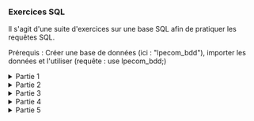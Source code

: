 ### Exercices SQL
Il s'agit d'une suite d'exercices sur une base SQL afin de pratiquer les requêtes SQL.

Prérequis : Créer une base de données (ici : "lpecom_bdd"), importer les données et l'utiliser (requête : use lpecom_bdd;)

<details>
  <summary>
    Partie 1
  </summary>
  
## Exercice 1
_Quelle requête utiliser pour afficher l'ensemble des enregistrements de la table lpecom_livres ?_

- Requêtes à saisir :

```
select * from lpecom_livres;
```

- Resultat :

| id_livre | titre                        | isbn_10    | auteur                  | prix |
|----------|------------------------------|------------|-------------------------|------|
|        1 | Forteresse digitale          | 2709626306 | Dan Brown               | 20.5 |
|        2 | La jeune fille et la nuit     | 2253237620 | Guillaume Musso         | 21.9 |
|        3 | T'choupi se brosse les dents | 2092589547 | Thierry Courtin         |  5.7 |
|        4 | La Dernière Chasse           | 2226439412 | Jean-Christophe Grangé  | 22.9 |
|        5 | Le Signal                    | 2226319484 | Maxime Chattam          | 23.9 |

<br>



## Exercice 2
_Quelle requête utiliser pour sélectionner uniquement les livres qui ont un prix strictement supérieur à
20 dans la table lpecom_livres ?_

- Requêtes à saisir :
```
select * from lpecom_livres
where prix > 20;
```

- Resultat :

| id_livre | titre                      | isbn_10    | auteur                  | prix |
|----------|----------------------------|------------|-------------------------|------|
|        1 | Forteresse digitale        | 2709626306 | Dan Brown               | 20.5 |
|        2 | La jeune fille et la nuit   | 2253237620 | Guillaume Musso         | 21.9 |
|        4 | La Dernière Chasse         | 2226439412 | Jean-Christophe Grangé  | 22.9 |
|        5 | Le Signal                  | 2226319484 | Maxime Chattam          | 23.9 |


<br>

## Exercice 3
_Quelle requête utiliser pour trier les enregistrements de la table lpecom_livres du prix le plus élevé
au prix le plus bas ?_

- Requête à saisir :
```
select * from lpecom_livres
order by prix desc;
```

- Resultat :

| id_livre | titre                        | isbn_10    | auteur                  | prix |
|----------|------------------------------|------------|-------------------------|------|
|        5 | Le Signal                    | 2226319484 | Maxime Chattam          | 23.9 |
|        4 | La Dernière Chasse           | 2226439412 | Jean-Christophe Grangé  | 22.9 |
|        2 | La jeune fille et la nuit     | 2253237620 | Guillaume Musso         | 21.9 |
|        1 | Forteresse digitale          | 2709626306 | Dan Brown               | 20.5 |
|        3 | T'choupi se brosse les dents | 2092589547 | Thierry Courtin         |  5.7 |

<br>

## Exercice 4
_Quelle requête utiliser pour récupérer le prix du livre le plus élevé de la table lpecom_livres ?_

- Requête à saisir :
```
select max(prix) from lpecom_livres;
```

- Resultat :

| max(prix) |
|-----------|
|      23.9 |

<br>

## Exercice 5
_Quelle requête utiliser pour récupérer les livres de la table lpecom_livres qui ont un prix compris
entre 20 et 22 ?_

- Requête à saisir :
```
select * from lpecom_livres
where prix between 20 and 22;
```

- Resultat :

| id_livre | titre                      | isbn_10    | auteur          | prix |
|----------|----------------------------|------------|-----------------|------|
|        1 | Forteresse digitale        | 2709626306 | Dan Brown       | 20.5 |
|        2 | La jeune fille et la nuit   | 2253237620 | Guillaume Musso | 21.9 |


<br>

## Exercice 6
_Quelle requête utiliser pour récupérer tous les livres de la table lpecom_livres à l'exception de celui
portant la valeur pour la colonne isbn_10 : 2092589547 ?_

- Requête à saisir :
```
select * from lpecom_livres
where not isbn_10 = 2092589547;
```

- Resultat :

| id_livre | titre                      | isbn_10    | auteur                  | prix |
|----------|----------------------------|------------|-------------------------|------|
|        1 | Forteresse digitale        | 2709626306 | Dan Brown               | 20.5 |
|        2 | La jeune fille et la nuit   | 2253237620 | Guillaume Musso         | 21.9 |
|        4 | La Dernière Chasse         | 2226439412 | Jean-Christophe Grangé  | 22.9 |
|        5 | Le Signal                  | 2226319484 | Maxime Chattam          | 23.9 |

<br>

## Exercice 7
_Quelle requête utiliser pour récupérer le prix du livre le moins élevé de la table lpecom_livres en
renommant la colonne dans les résultats par minus ?_

- Requête à saisir :
```
select min(prix) as minus from lpecom_livres;
```

- Resultat :

| minus |
|-------|
|   5.7 |

<br>

## Exercice 8
_Quelle requête utiliser pour sélectionner uniquement les 3 premiers résultats sans le tout premier de
la table lpecom_livres ?_

- Requête à saisir :
```
select * from lpecom_livres limit 3 offset 1;
```

- Resultat :

| id_livre | titre                        | isbn_10    | auteur                  | prix |
|----------|------------------------------|------------|-------------------------|------|
|        2 | La jeune fille et la nuit     | 2253237620 | Guillaume Musso         | 21.9 |
|        3 | T'choupi se brosse les dents | 2092589547 | Thierry Courtin         |  5.7 |
|        4 | La Dernière Chasse           | 2226439412 | Jean-Christophe Grangé  | 22.9 |

<br>
</details>

<details>
<summary>
  Partie 2
</summary>

## Exercice 1
_Quelle requête utiliser pour afficher l'id des étudiants qui ont participé à au moins un examen ?_

- Requête à saisir :
```
select distinct id_etudiant from lpecom_examens;
```

- Resultat :

| id_etudiant |
|-------------|
|          30 |
|          33 |
|          34 |
|          31 |
|          32 |
|          36 |

<br>

## Exercice 2
_Quelle requête utiliser pour compter le nombre d'étudiants qui ont participé à au moins un examen ?_

- Requête à saisir :
```
select count(distinct id_etudiant) from lpecom_examens;
```

- Resultat :

| count(distinct id_etudiant) |
|-----------------------------|
|                           6 |

<br>

## Exercice 3
_Quelle requête utiliser pour calculer la moyenne de l'examen portant l'id : 45 ?_

- Requête à saisir :
```
select avg(note) from lpecom_examens
where id_examen = 45;
```

- Resultat :

| avg(note) |
|-----------|
|     12.25 |

<br>

## Exercice 4
_Quelle requête utiliser pour récupérer la meilleure note de l'examen portant l'id : 87 ?_

- Requête à saisir :
```
select max(note) from lpecom_examens
where id_examen = 87;
```

- Resultat :

| max(note) |
|-----------|
|        14 |

<br>

## Exercice 5
_Quelle requête utiliser pour afficher l'id des étudiants qui ont eu plus de 11 à l'examen 45 ou plus de
12 à l'examen 87 ?_

- Requête à saisir :
```
select id_etudiant from lpecom_examens
where id_examen = 45 and note > 11
or (id_examen = 87 and note > 12);
```

- Resultat :

| id_etudiant |
|-------------|
|          33 |
|          31 |
|          31 |
|          36 |
|          34 |

<br>

## Exercice 6
_Quelle requête utiliser pour afficher tous les enregistrements de la table lpecom_examens avec en
plus, si c'est possible, le prénom et le nom de l'étudiant ?_

- Requête à saisir :
```
select lpecom_examens.id, lpecom_examens.id_examen, lpecom_examens.id_etudiant, lpecom_examens.matiere, lpecom_examens.note,
lpecom_etudiants.prenom, lpecom_etudiants.nom from lpecom_examens
left join lpecom_etudiants on lpecom_examens.id_etudiant = lpecom_etudiants.id_etudiant;
```

- Resultat :

| id  | id_examen | id_etudiant | matiere             | note | prenom   | nom      |
|-----|-----------|-------------|---------------------|------|----------|----------|
| 788 |        45 |          30 | Histoire-Geographie | 10.5 | Joseph   | Biblo    |
| 789 |        87 |          33 | Mathématiques       |   14 | Ted      | Bundy    |
| 790 |        87 |          34 | Mathématiques       |    4 | Caroline | Martinez |
| 791 |        45 |          31 | Histoire-Geographie | 15.5 | Paul     | Bismuth  |
| 792 |        45 |          32 | Histoire-Geographie |    8 | Jean     | Michel   |
| 793 |        87 |          31 | Mathématiques       |   14 | Paul     | Bismuth  |
| 794 |        45 |          33 | Histoire-Geographie |  9.5 | Ted      | Bundy    |
| 795 |        45 |          36 | Histoire-Geographie |   13 | NULL     | NULL     |
| 796 |        45 |          34 | Histoire-Geographie |   17 | Caroline | Martinez |
| 797 |        87 |          30 | Mathématiques       |  7.5 | Joseph   | Biblo    |


<br>

## Exercice 7
_Quelle requête utiliser pour afficher les enregistrements de la table lpecom_examens avec le
prénom et le nom de l'étudiant, uniquement quand les étudiants sont présents dans la table
lpecom_etudiants ?_

- Requête à saisir :

```
select lpecom_examens.id, lpecom_examens.id_examen, lpecom_examens.id_etudiant, lpecom_examens.matiere, lpecom_examens.note,
lpecom_etudiants.prenom, lpecom_etudiants.nom from lpecom_examens
inner join lpecom_etudiants on lpecom_examens.id_etudiant = lpecom_etudiants.id_etudiant;
```

- Resultat :


| id  | id_examen | id_etudiant | matiere             | note | prenom   | nom      |
|-----|-----------|-------------|---------------------|------|----------|----------|
| 788 |        45 |          30 | Histoire-Geographie | 10.5 | Joseph   | Biblo    |
| 789 |        87 |          33 | Mathématiques       |   14 | Ted      | Bundy    |
| 790 |        87 |          34 | Mathématiques       |    4 | Caroline | Martinez |
| 791 |        45 |          31 | Histoire-Geographie | 15.5 | Paul     | Bismuth  |
| 792 |        45 |          32 | Histoire-Geographie |    8 | Jean     | Michel   |
| 793 |        87 |          31 | Mathématiques       |   14 | Paul     | Bismuth  |
| 794 |        45 |          33 | Histoire-Geographie |  9.5 | Ted      | Bundy    |
| 796 |        45 |          34 | Histoire-Geographie |   17 | Caroline | Martinez |
| 797 |        87 |          30 | Mathématiques       |  7.5 | Joseph   | Biblo    |

<br>

## Exercice 8
_Quelle requête utiliser pour afficher uniquement le nom et le prénom de l'étudiant avec l'id : 30 avec
la moyenne de ses deux examens dans une colonne moyenne ?_

- Requête à saisir :
```
select lpecom_etudiants.nom, lpecom_etudiants.prenom, avg(lpecom_examens.note) as moyenne from lpecom_etudiants
inner join lpecom_examens on lpecom_etudiants.id_etudiant = lpecom_examens.id_etudiant
where lpecom_etudiants.id_etudiant = 30;
```

- Resultat :

| nom   | prenom | moyenne |
|-------|--------|---------|
| Biblo | Joseph |       9 |

<br>

## Exercice 9
_Quelle requête utiliser pour afficher les 3 meilleurs examens, du meilleur au moins bon, avec le
prénom et le nom de l'étudiant associé ?_

- Requête à saisir :
```
select lpecom_examens.id, lpecom_examens.id_examen, lpecom_examens.id_etudiant, lpecom_examens.matiere, lpecom_examens.note,
lpecom_etudiants.prenom, lpecom_etudiants.nom from lpecom_examens
inner join lpecom_etudiants on lpecom_examens.id_etudiant = lpecom_etudiants.id_etudiant
order by lpecom_examens.note desc
limit 3;
```

- Resultat :

| id  | id_examen | id_etudiant | matiere             | note | prenom   | nom      |
|-----|-----------|-------------|---------------------|------|----------|----------|
| 796 |        45 |          34 | Histoire-Geographie |   17 | Caroline | Martinez |
| 791 |        45 |          31 | Histoire-Geographie | 15.5 | Paul     | Bismuth  |
| 793 |        87 |          31 | Mathématiques       |   14 | Paul     | Bismuth  |

<br>
</details>

<details>
  <summary>
  Partie 3
  </summary>
  


## Exercice 1
_Quel est le résultat de la requête ci-dessous ?_

```
SELECT id, prenom, nom
FROM lpecom_realisateurs
WHERE nation = "us"
AND sexe = 1;
```

Cette requête affiche l'id, le prénom et le nom des réalisatrices originaires des US.

- Resultat :

| id | prenom | nom     |
|----|--------|---------|
| 47 | Patty  | Jenkins |

<br>

## Exercice 2
_Quel est le résultat de la requête ci-dessous ?_

```
SELECT *
FROM lpecom_realisateurs
WHERE sexe = "0"
ORDER BY nom DESC
LIMIT 1;
```

Cette requête affiche toutes les données des réalisateurs masculins rangés par ordre anti-alphabetique en ne prenant que la première valeur (soit le premier nom dans l'ordre anti-alphabetique)

- Resultat :


| id | nom   | prenom | sexe | nation |
|----|-------|--------|------|--------|
| 16 | Scott | Ridley |    0 | uk     |

<br>

## Exercice 3
_Quel est le résultat de la requête ci-dessous ?_

```
SELECT f.id, f.nom AS film, r.prenom, r.nom
FROM lpecom_films f
INNER JOIN lpecom_realisateurs r ON f.id_realisateur = r.id
ORDER BY f.id ASC;
```

Cette requête affiche l'id et le nom du film, ainsi que le nom et le prénom du réalisateur, rangés par ordre croissant par rapport à l'id, s'il a un réalisateur renseigné.

- Resultat :

| id  | film                | prenom | nom       |
|-----|---------------------|--------|-----------|
| 121 | Requiem for a Dream | Darren | Aronofsky |
| 546 | Gladiator           | Ridley | Scott     |
| 775 | Blade Runner        | Ridley | Scott     |
| 984 | Seul sur Mars       | Ridley | Scott     |
| 986 | Black Swan          | Darren | Aronofsky |
| 987 | Wonder Woman        | Patty  | Jenkins   |

<br>

## Exercice 4
_Quel est le résultat de la requête ci-dessous ?_

```
SELECT f.id, f.nom AS film, r.prenom, r.nom
FROM lpecom_films f
LEFT JOIN lpecom_realisateurs r ON f.id_realisateur = r.id
ORDER BY f.id ASC;
```

Cette requête affiche l'id et le nom du film, ainsi que le nom et le prénom du réalisateur, rangés par ordre croissant par rapport à l'id, même s'il n'y a pas de réalisateur renseigné.

- Resultat :

| id  | film                | prenom | nom       |
|-----|---------------------|--------|-----------|
| 121 | Requiem for a Dream | Darren | Aronofsky |
| 546 | Gladiator           | Ridley | Scott     |
| 666 | Fight Club          | NULL   | NULL      |
| 775 | Blade Runner        | Ridley | Scott     |
| 984 | Seul sur Mars       | Ridley | Scott     |
| 986 | Black Swan          | Darren | Aronofsky |
| 987 | Wonder Woman        | Patty  | Jenkins   |
| 988 | The Tomorrow Man    | NULL   | NULL      |

<br>

## Exercice 5
_Quel est le résultat de la requête ci-dessous ?_

```
SELECT f.id, f.nom, fn.note
FROM lpecom_films f
LEFT JOIN lpecom_films_notes fn ON f.id = fn.id_film
ORDER BY f.id ASC;
```

Cette requête affiche l'id, le nom, et la note des films, rangés par ordre croissant d'id, même si le film ne possède pas de note.

- Resultat :

| id  | nom                 | note |
|-----|---------------------|------|
| 121 | Requiem for a Dream |    1 |
| 546 | Gladiator           |  4.5 |
| 546 | Gladiator           |  2.5 |
| 666 | Fight Club          |  4.2 |
| 775 | Blade Runner        |    5 |
| 984 | Seul sur Mars       |  3.5 |
| 986 | Black Swan          |  4.3 |
| 986 | Black Swan          |    3 |
| 987 | Wonder Woman        |  3.1 |
| 988 | The Tomorrow Man    | NULL |

<br>

## Exercice 6
_Quel est le résultat de la requête ci-dessous ?_

```
SELECT f.nom, r.prenom AS realisateur_prenom, r.nom AS realisateur_nom, AVG(fn.note) AS
moyenne_note
FROM lpecom_films f
INNER JOIN lpecom_realisateurs r ON f.id_realisateur = r.id
INNER JOIN lpecom_films_notes fn ON f.id = fn.id_film
WHERE f.id = 546;
```

Cette requête affiche le nom des film, les nom et prénom du réalisateur, et la note moyenne du film dont l'id = 546.

- Resultat :

| nom       | realisateur_prenom | realisateur_nom | ASmoyenne_note |
|-----------|--------------------|-----------------|----------------|
| Gladiator | Ridley             | Scott           |            3.5 |

<br>

## Exercice 7
_Quel est le résultat de la requête ci-dessous ?_

```
SELECT r.nation, AVG(fn.note) AS moyenne_note
FROM lpecom_films f
INNER JOIN lpecom_realisateurs r ON f.id_realisateur = r.id
INNER JOIN lpecom_films_notes fn ON f.id = fn.id_film
WHERE r.nation = 'us';
```

Cette requête affiche la nationnalité des réalisateurs et la moyenne des notes des films issus de réalisateurs d'origine US.

- Resultat :

| nation | moyenne_note      |
|--------|-------------------|
| us     | 2.850000023841858 |

<br>

## Exercice 8
_Quel est le résultat de la requête ci-dessous ?_

```
SELECT r.nation, MAX(fn.note) AS max_note
FROM lpecom_films f
INNER JOIN lpecom_realisateurs r ON f.id_realisateur = r.id
INNER JOIN lpecom_films_notes fn ON f.id = fn.id_film
WHERE r.nation = 'uk';
```

Cette requête affiche la nationnalité et la note maximale des films issus de réalisateur originaire du Royaume-Unis.

| nation | max_note |
|--------|----------|
| uk     |        5 |

<br>

</details>

<details>
  <summary>
    Partie 4
  </summary>

## Exercice 1
_Quelle requête utiliser pour retrouver la ville qui possède les coordonnées GPS suivantes :
48.66913724637683, 1.87586057971015 ?_

- Requête à saisir :

```
select name from lpecom_cities where gps_lat = 48.66913724637683 and gps_lng = 1.87586057971015;
```

- Resultat :

| name                        |
|-----------------------------|
| Vieille-Eglise-en-Yvelines  |

<br>

## Exercice 2
_Sans jointure, quelle requête utiliser pour calculer le nombre de villes que compte le département de
l'Essonne ?_

- Requête à saisir :

```
select count(distinct name) from lpecom_cities where department_code = 91;
```

- Resultat :

| count(name) |
|-------------|
|         196 |

<br>

## Exercice 3
_Sans jointure, quelle requête utiliser pour calculer le nombre de villes en Île-de-France se terminant
par '-le-Roi' ?_

- Requête à saisir :

```
select count(distinct name) from lpecom_cities where department_code in (75, 77, 78, 91, 92, 93, 94, 95) and name like '%-le-Roi';
```

- Resultat :

| count(distinct name) |
|----------------------|
|                   11 |

<br>

## Exercice 4
_Combien de villes possèdent le code postal (zip_code) 77320 ? Renommez la colonne de résultat
n_cities._

- Requête à saisir :

```
select count(distinct name) as n_cities from lpecom_cities where zip_code = 77320;
```

- Resultat :

| n_cities |
|----------|
|       22 |

<br>

## Exercice 5
_Sans jointure, quelle requête utiliser pour calculer le nombre de villes commençant par 'Saint-' en
Seine-et-Marne ?_

- Requête à saisir :

```
select count(distinct name) from lpecom_cities where department_code = 77 and name like 'Saint-%';
```

- Resultat :

| count(distinct name) |
|----------------------|
|                   36 |

<br>

## Exercice 6
_Quelles villes possèdent un code postal (zip_code) compris entre 77210 et 77810 ?_

- Requête à saisir :

```
select name from lpecom_cities where zip_code between 77210 and 77810;
```

- Resultat :

| name                        |
|-----------------------------|
| Achères-la-Forêt            |
| Amponville                  |
| Andrezel                    |
|...|
| Voulangis                   |
| Voulton                     |
| Yèbles                      |

La requête affiche 317 lignes de resultat, le tableau a donc été tronqué ici.

<br>

## Exercice 7
_Sans jointure, quelles sont les deux villes de Seine-et-Marne à avoir le code postal (zip_code) le
plus grand ?_

- Requête à saisir :

```
select name, zip_code from lpecom_cities where department_code = 77 order by zip_code desc  limit 2;
```

- Resultat :

| name             | zip_code |
|------------------|----------|
| Mauregard        | 77990    |
| Le Mesnil-Amelot | 77990    |

<br>

## Exercice 8
_Quel est le code postal (zip_code) le plus grand de la table lpecom_cities ?_

- Requête à saisir :

```
select max(zip_code) from lpecom_cities;
```

- Resultat :
- 
| max(zip_code) |
|---------------|
| 95880         |

<br>

## Exercice 9
_Avec un seul WHERE et aucun OR, quelle est la requête permettant d'afficher les départements des
régions ayant le code suivant : 75, 27, 53, 84 et 93 ? Le résultat doit afficher le nom du département
ainsi que le nom et le slug de la région associée._

- Requête à saisir :

```
select d.name as Departement, r.name as Region, r.slug from lpecom_departments d
inner join lpecom_regions r on d.region_code = r.code where r.code in (75, 27, 53, 84, 93);
```

- Resultat :

| Departement             | Region                      | slug                      |
|-------------------------|-----------------------------|---------------------------|
| Côte-d'Or               | Bourgogne-Franche-Comté     | bourgogne franche comte   |
| Doubs                   | Bourgogne-Franche-Comté     | bourgogne franche comte   |
| Jura                    | Bourgogne-Franche-Comté     | bourgogne franche comte   |
| Nièvre                  | Bourgogne-Franche-Comté     | bourgogne franche comte   |
| Haute-Saône             | Bourgogne-Franche-Comté     | bourgogne franche comte   |
| Saône-et-Loire          | Bourgogne-Franche-Comté     | bourgogne franche comte   |
| Yonne                   | Bourgogne-Franche-Comté     | bourgogne franche comte   |
| Territoire de Belfort   | Bourgogne-Franche-Comté     | bourgogne franche comte   |
| Côtes-d'Armor           | Bretagne                    | bretagne                  |
| Finistère               | Bretagne                    | bretagne                  |
| Ille-et-Vilaine         | Bretagne                    | bretagne                  |
| Morbihan                | Bretagne                    | bretagne                  |
| Charente                | Nouvelle-Aquitaine          | nouvelle aquitaine        |
| Charente-Maritime       | Nouvelle-Aquitaine          | nouvelle aquitaine        |
| Corrèze                 | Nouvelle-Aquitaine          | nouvelle aquitaine        |
| Creuse                  | Nouvelle-Aquitaine          | nouvelle aquitaine        |
| Dordogne                | Nouvelle-Aquitaine          | nouvelle aquitaine        |
| Gironde                 | Nouvelle-Aquitaine          | nouvelle aquitaine        |
| Landes                  | Nouvelle-Aquitaine          | nouvelle aquitaine        |
| Lot-et-Garonne          | Nouvelle-Aquitaine          | nouvelle aquitaine        |
| Pyrénées-Atlantiques    | Nouvelle-Aquitaine          | nouvelle aquitaine        |
| Deux-Sèvres             | Nouvelle-Aquitaine          | nouvelle aquitaine        |
| Vienne                  | Nouvelle-Aquitaine          | nouvelle aquitaine        |
| Haute-Vienne            | Nouvelle-Aquitaine          | nouvelle aquitaine        |
| Ain                     | Auvergne-Rhône-Alpes        | auvergne rhone alpes      |
| Allier                  | Auvergne-Rhône-Alpes        | auvergne rhone alpes      |
| Ardèche                 | Auvergne-Rhône-Alpes        | auvergne rhone alpes      |
| Cantal                  | Auvergne-Rhône-Alpes        | auvergne rhone alpes      |
| Drôme                   | Auvergne-Rhône-Alpes        | auvergne rhone alpes      |
| Isère                   | Auvergne-Rhône-Alpes        | auvergne rhone alpes      |
| Loire                   | Auvergne-Rhône-Alpes        | auvergne rhone alpes      |
| Haute-Loire             | Auvergne-Rhône-Alpes        | auvergne rhone alpes      |
| Puy-de-Dôme             | Auvergne-Rhône-Alpes        | auvergne rhone alpes      |
| Rhône                   | Auvergne-Rhône-Alpes        | auvergne rhone alpes      |
| Savoie                  | Auvergne-Rhône-Alpes        | auvergne rhone alpes      |
| Haute-Savoie            | Auvergne-Rhône-Alpes        | auvergne rhone alpes      |
| Alpes-de-Haute-Provence | Provence-Alpes-Côte d'Azur  | provence alpes cote dazur |
| Hautes-Alpes            | Provence-Alpes-Côte d'Azur  | provence alpes cote dazur |
| Alpes-Maritimes         | Provence-Alpes-Côte d'Azur  | provence alpes cote dazur |
| Bouches-du-Rhône        | Provence-Alpes-Côte d'Azur  | provence alpes cote dazur |
| Var                     | Provence-Alpes-Côte d'Azur  | provence alpes cote dazur |
| Vaucluse                | Provence-Alpes-Côte d'Azur  | provence alpes cote dazur |

<br>

## Exercice 10
_Quelle requête utiliser pour obtenir en résultat, les noms de la région, du département et de chaque
ville du département ayant pour code 77 ?_

- Requête à saisir :

```
select r.name as Region, d.name as Departement, c.name as Ville from lpecom_cities c
inner join lpecom_departments d on d.code = c.department_code
inner join lpecom_regions r on r.code = d.region_code
where d.code = 77;
```

- Resultat :

| Region         | Departement    | Ville                       |
|----------------|----------------|-----------------------------|
| Ile-de-France  | Seine-et-Marne | Achères-la-Forêt            |
| Ile-de-France  | Seine-et-Marne | Amillis                     |
| Ile-de-France  | Seine-et-Marne | Amponville                  |
| Ile-de-France  | Seine-et-Marne | Andrezel                    |
| Ile-de-France  | Seine-et-Marne | Annet-sur-Marne             |
| Ile-de-France  | Seine-et-Marne | Arbonne-la-Forêt            |
| Ile-de-France  | Seine-et-Marne | Argentières                 |
| ...|
| Ile-de-France  | Seine-et-Marne | Voulx                       |
| Ile-de-France  | Seine-et-Marne | Vulaines-lès-Provins        |
| Ile-de-France  | Seine-et-Marne | Vulaines-sur-Seine          |
| Ile-de-France  | Seine-et-Marne | Yèbles                      |

La requête affiche 510 lignes de resultat, le tableau a donc été tronqué ici.

<br>

</details>

<details>
  <summary>
    Partie 5
  </summary>


## Exercice 1
_Quelle requête utiliser pour afficher toutes les données de vaccination uniquement pour le 1er avril
2021 ?_

- Requête à saisir :

```
select * from lpecom_covid where jour = '2021-04-01';
```

- Resultat :

| id   | id_region | jour       | n_dose1 | n_dose2 | n_cum_dose1 | n_cum_dose2 | couv_dose1 | couv_dose2 |
|------|-----------|------------|---------|---------|-------------|-------------|------------|------------|
|   96 | 01        | 2021-04-01 |     425 |     160 |       10200 |        3834 |       2.70 |       1.00 |
|  197 | 02        | 2021-04-01 |     889 |     160 |       14579 |        5088 |       4.10 |       1.40 |
|  298 | 03        | 2021-04-01 |     331 |     267 |        9812 |        4550 |       3.40 |       1.60 |
|  399 | 04        | 2021-04-01 |     676 |     698 |       38033 |       20045 |       4.40 |       2.30 |
|  500 | 06        | 2021-04-01 |     191 |     106 |        9289 |        4304 |       3.30 |       1.50 |
|  601 | 07        | 2021-04-01 |      58 |      30 |         647 |         230 |       6.50 |       2.30 |
|  702 | 08        | 2021-04-01 |      55 |      45 |        1181 |         642 |       3.30 |       1.80 |
|  803 | 11        | 2021-04-01 |   42359 |   19709 |     1398310 |      400046 |      11.40 |       3.30 |
|  904 | 24        | 2021-04-01 |   11786 |    3071 |      328935 |      128834 |      12.90 |       5.00 |
| 1005 | 27        | 2021-04-01 |   13868 |    3758 |      426598 |      154511 |      15.30 |       5.60 |
| 1106 | 28        | 2021-04-01 |   17181 |    5110 |      483475 |      159637 |      14.60 |       4.80 |
| 1207 | 32        | 2021-04-01 |   17501 |   10004 |      819580 |      224681 |      13.70 |       3.80 |
| 1308 | 44        | 2021-04-01 |   22720 |    8593 |      791990 |      270775 |      14.40 |       4.90 |
| 1409 | 52        | 2021-04-01 |   18219 |    3305 |      465913 |      163045 |      12.30 |       4.30 |
| 1510 | 53        | 2021-04-01 |   17518 |    3965 |      478127 |      171912 |      14.30 |       5.10 |
| 1611 | 75        | 2021-04-01 |   33921 |    6380 |      899615 |      313916 |      15.00 |       5.20 |
| 1712 | 76        | 2021-04-01 |   32981 |    5157 |      823665 |      296753 |      13.90 |       5.00 |
| 1813 | 84        | 2021-04-01 |   35047 |    9568 |     1045812 |      348968 |      13.00 |       4.30 |
| 1914 | 93        | 2021-04-01 |   27929 |    7182 |      762341 |      253866 |      15.10 |       5.00 |
| 2015 | 94        | 2021-04-01 |    1593 |     650 |       61435 |       22805 |      17.80 |       6.60 |

<br>

## Exercice 2
_Quelle requête utiliser pour afficher toutes les données de vaccination uniquement pour le 1er avril
2021 avec le nom de la région concernée ?_

- Requête à saisir :

```
select c.*, r.name from lpecom_covid c left join lpecom_regions r on r.code = c.id_region where jour = '2021-04-01';
```

- Resultat :

| id   | id_region | jour       | n_dose1 | n_dose2 | n_cum_dose1 | n_cum_dose2 | couv_dose1 | couv_dose2 | name                        |
|------|-----------|------------|---------|---------|-------------|-------------|------------|------------|-----------------------------|
|   96 | 01        | 2021-04-01 |     425 |     160 |       10200 |        3834 |       2.70 |       1.00 | Guadeloupe                  |
|  197 | 02        | 2021-04-01 |     889 |     160 |       14579 |        5088 |       4.10 |       1.40 | Martinique                  |
|  298 | 03        | 2021-04-01 |     331 |     267 |        9812 |        4550 |       3.40 |       1.60 | Guyane                      |
|  399 | 04        | 2021-04-01 |     676 |     698 |       38033 |       20045 |       4.40 |       2.30 | La Réunion                  |
|  500 | 06        | 2021-04-01 |     191 |     106 |        9289 |        4304 |       3.30 |       1.50 | Mayotte                     |
|  601 | 07        | 2021-04-01 |      58 |      30 |         647 |         230 |       6.50 |       2.30 | NULL                        |
|  702 | 08        | 2021-04-01 |      55 |      45 |        1181 |         642 |       3.30 |       1.80 | NULL                        |
|  803 | 11        | 2021-04-01 |   42359 |   19709 |     1398310 |      400046 |      11.40 |       3.30 | Île-de-France               |
|  904 | 24        | 2021-04-01 |   11786 |    3071 |      328935 |      128834 |      12.90 |       5.00 | Centre-Val de Loire         |
| 1005 | 27        | 2021-04-01 |   13868 |    3758 |      426598 |      154511 |      15.30 |       5.60 | Bourgogne-Franche-Comté     |
| 1106 | 28        | 2021-04-01 |   17181 |    5110 |      483475 |      159637 |      14.60 |       4.80 | Normandie                   |
| 1207 | 32        | 2021-04-01 |   17501 |   10004 |      819580 |      224681 |      13.70 |       3.80 | Hauts-de-France             |
| 1308 | 44        | 2021-04-01 |   22720 |    8593 |      791990 |      270775 |      14.40 |       4.90 | Grand Est                   |
| 1409 | 52        | 2021-04-01 |   18219 |    3305 |      465913 |      163045 |      12.30 |       4.30 | Pays de la Loire            |
| 1510 | 53        | 2021-04-01 |   17518 |    3965 |      478127 |      171912 |      14.30 |       5.10 | Bretagne                    |
| 1611 | 75        | 2021-04-01 |   33921 |    6380 |      899615 |      313916 |      15.00 |       5.20 | Nouvelle-Aquitaine          |
| 1712 | 76        | 2021-04-01 |   32981 |    5157 |      823665 |      296753 |      13.90 |       5.00 | Occitanie                   |
| 1813 | 84        | 2021-04-01 |   35047 |    9568 |     1045812 |      348968 |      13.00 |       4.30 | Auvergne-Rhône-Alpes        |
| 1914 | 93        | 2021-04-01 |   27929 |    7182 |      762341 |      253866 |      15.10 |       5.00 | Provence-Alpes-Côte d'Azur  |
| 2015 | 94        | 2021-04-01 |    1593 |     650 |       61435 |       22805 |      17.80 |       6.60 | Corse                       |

<br>

## Exercice 3
_Quelle requête utiliser pour afficher le nombre au cumulé de vaccination première dose toutes
régions en 2020 ? Proposez également une solution pour les vaccination deuxième dose._

- Requête à saisir :

```
select sum(n_cum_dose1), sum(n_cum_dose2) from lpecom_covid where jour = '2020-12-31';
```

- Resultat :

| sum(n_cum_dose1) | sum(n_cum_dose2) |
|------------------|------------------|
|              374 |                0 |

<br>

## Exercice 4
_Quelle requête SQL utiliser pour afficher le nombre au cumulé de vaccination première dose pour la
région avec le code 93 uniquement pour le mois de mars 2021 ?_

- Requête à saisir :

```
select sum(n_dose1) from lpecom_covid where id_region = 93 and (jour like '2021-03-%');
```

- Resultat :

| sum(n_dose1) |
|--------------|
|       485530 |

<br>

## Exercice 5
_Quelle requête utiliser pour afficher le nombre au cumulé de vaccination deuxième dose pour la
région avec le code 11 uniquement pour le mois de mars 2021 ?_

- Requête à saisir :

```
select sum(n_dose2) from lpecom_covid where id_region = 11 and (jour like '2021-03-%');
```

- Resultat :

| sum(n_dose2) |
|--------------|
|       149931 |

<br>

## Exercice 6
_Quelle requête SQL utiliser pour afficher le record de vaccination première dose en une seule
journée ?
Avec une deuxième requête, afficher les informations de la région concernée, dont son nom, ainsi
que le jour du record._

- Requêtes à saisir :

```
select max(n_dose1) from lpecom_covid;
select r.*, c.jour from lpecom_regions r inner join lpecom_covid c on c.id_region = r.code where c.n_dose1 = 56661;
```

- Resultats :

| max(n_dose1) |
|--------------|
|        56661 |

| id | code | name           | slug          | jour       |
|----|------|----------------|---------------|------------|
|  6 | 11   | Île-de-France  | ile de france | 2021-03-26 |

<br>

## Exercice 7
_Quelle requête utiliser pour afficher le record de vaccination deuxième dose en une seule journée ?
Avec une deuxième requête, afficher les informations de la région concernée, dont son nom, ainsi
que le jour du record._

- Requêtes à saisir :

```
select max(n_dose2) from lpecom_covid;
select r.*, c.jour from lpecom_regions r inner join lpecom_covid c on c.id_region = r.code where c.n_dose2 = 21524;
```

- Resultats :

| max(n_dose2) |
|--------------|
|        21524 |

| id | code | name           | slug          | jour       |
|----|------|----------------|---------------|------------|
|  6 | 11   | Île-de-France  | ile de france | 2021-04-02 |

<br>

## Exercice 8
_Quelles requêtes permettent de connaitre quelle région possède la plus grande couverture de
vaccination avec une dose et deux doses ?
Vous aurez besoin de 4 requêtes pour répondre aux deux questions. Vous aurez besoin du résultat
de la première requête pour la deuxième._

- Requêtes à saisir :

Pour la première dose :
```
select max(couv_dose1) from lpecom_covid;
select r.name from lpecom_regions r inner join lpecom_covid c on c.id_region = r.code where c.couv_dose1 = 19.70;
```

Pour la seconde dose :

```
select max(couv_dose2) from lpecom_covid;
select r.name from lpecom_regions r inner join lpecom_covid c on c.id_region = r.code where c.couv_dose2 = 8.00;
```

- Resultats :

Pour la première dose :

| max(couv_dose1) |
|-----------------|
|           19.70 |

| name  |
|-------|
| Corse |

Pour la seconde dose :

| max(couv_dose2) |
|-----------------|
|            8.00 |

| name  |
|-------|
| Corse |

<br>

## Exercice 9
_Quelle requête utiliser pour afficher le nom de la région qui a le plus faible taux de couverture de
vaccination avec une dose ?
Vous aurez besoin de 2 requêtes pour répondre à la question._

- Requêtes à saisir :

```
select min(couv_dose1) from lpecom_covid where jour='2021-04-06';
select r.name from lpecom_regions r inner join lpecom_covid c on r.code = c.id_region where c.jour = '2021-04-06' and c.couv_dose1 = 2.80;
```

- Resultats :

| min(couv_dose1) |
|-----------------|
|            2.80 |

| name       |
|------------|
| Guadeloupe |

<br>


</details>
